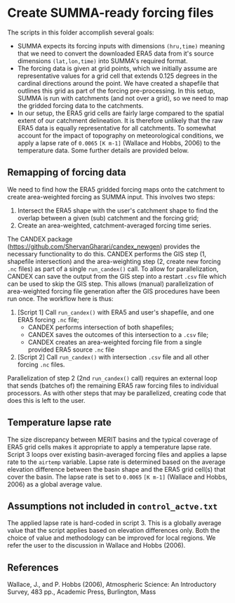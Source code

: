 # Create SUMMA-ready forcing files

The scripts in this folder accomplish several goals:
- SUMMA expects its forcing inputs with dimensions `(hru,time)` meaning that we need to convert the downloaded ERA5 data from it's source dimensions `(lat,lon,time)` into SUMMA's required format. 
- The forcing data is given at grid points, which we initially assume are representative values for a grid cell that extends 0.125 degrees in the cardinal directions around the point. We have created a shapefile that outlines this grid as part of the forcing pre-processing. In this setup, SUMMA is run with catchments (and not over a grid), so we need to map the gridded forcing data to the catchments. 
- In our setup, the ERA5 grid cells are fairly large compared to the spatial extent of our catchment delineation. It is therefore unlikely that the raw ERA5 data is equally representative for all catchments. To somewhat account for the impact of topography on meteorological conditions, we apply a lapse rate of `0.0065` `[K m-1]` (Wallace and Hobbs, 2006) to the temperature data. 
Some further details are provided below. 


## Remapping of forcing data
We need to find how the ERA5 gridded forcing maps onto the catchment to create area-weighted forcing as SUMMA input. This involves two steps:
1. Intersect the ERA5 shape with the user's catchment shape to find the overlap between a given (sub) catchment and the forcing grid;
2. Create an area-weighted, catchment-averaged forcing time series.

The CANDEX package (https://github.com/ShervanGharari/candex_newgen) provides the necessary functionality to do this. CANDEX performs the GIS step (1, shapefile intersection) and the area-weighting step (2, create new forcing `.nc` files) as part of a single `run_candex()` call. To allow for parallelization, CANDEX can save the output from the GIS step into a restart `.csv` file which can be used to skip the GIS step. This allows (manual) parallelization of area-weighted forcing file generation after the GIS procedures have been run once. The workflow here is thus:
1. [Script 1] Call `run_candex()` with ERA5 and user's shapefile, and one ERA5 forcing `.nc` file;
    - CANDEX performs intersection of both shapefiles;
    - CANDEX saves the outcomes of this intersection to a `.csv` file;
    - CANDEX creates an area-weighted forcing file from a single provided ERA5 source `.nc` file
2. [Script 2] Call `run_candex()` with intersection `.csv` file and all other forcing `.nc` files.

Parallelization of step 2 (2nd `run_candex()` call) requires an external loop that sends (batches of) the remaining ERA5 raw forcing files to individual processors. As with other steps that may be parallelized, creating code that does this is left to the user.


## Temperature lapse rate
The size discrepancy between MERIT basins and the typical coverage of ERA5 grid cells makes it appropriate to apply a temperature lapse rate. Script 3 loops over existing basin-averaged forcing files and applies a lapse rate to the `airtemp` variable. Lapse rate is determined based on the average elevation difference between the basin shape and the ERA5 grid cell(s) that cover the basin. The lapse rate is set to `0.0065` `[K m-1]` (Wallace and Hobbs, 2006) as a global average value.


## Assumptions not included in `control_actve.txt`
The applied lapse rate is hard-coded in script 3. This is a globally average value that the script applies based on elevation differences only. Both the choice of value and methodology can be improved for local regions. We refer the user to the discussion in Wallace and Hobbs (2006).


## References
Wallace, J., and P. Hobbs (2006), Atmospheric Science: An Introductory Survey, 483 pp., Academic Press, Burlington, Mass